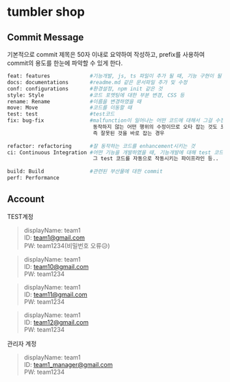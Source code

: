 # tumbler shop

## Commit Message
기본적으로 commit 제목은 50자 이내로 요약하여 작성하고, prefix를 사용하여 commit의 용도를 한눈에 파악할 수 있게 한다.
​
```bash
feat: features             #기능개발, js, ts 파일이 추가 될 때, 기능 구현이 될 때
docs: documentations       #readme.md 같은 문서파일 추가 및 수정
conf: configurations       #환경설정, npm init 같은 것
style: Style               #코드 포멧팅에 대한 부분 변경, CSS 등
rename: Rename             #이름을 변경하였을 때
move: Move                 #코드를 이동할 때
test: test                 #test코드
fix: bug-fix               #malfunction이 일어나는 어떤 코드에 대해서 그걸 수정하는 것
                            동작하지 않는 어떤 행위의 수정이므로 오타 잡는 것도 포함
                            즉 잘못된 것을 바로 잡는 경우
                            
refactor: refactoring      #잘 동작하는 코드를 enhancement시키는 것
ci: Continuous Integration #어떤 기능을 개발하였을 때, 기능개발에 대해 test 코드를 작동 했다면,
                            그 test 코드를 자동으로 작동시키는 파이프라인 등..
                            
build: Build               #관련된 부산물에 대한 commit
perf: Performance
```

## Account
TEST계정
>displayName: team1  
 ID: team1@gmail.com  
 PW: team1234(비밀번호 오류😥)

>displayName: team1  
 ID: team10@gmail.com  
 PW: team1234

>displayName: team1  
 ID: team11@gmail.com  
 PW: team1234

>displayName: team1  
 ID: team12@gmail.com  
 PW: team1234

관리자 계정
>displayName: team1  
 ID: team1_manager@gmail.com  
 PW: team1234
